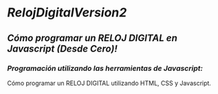 # **_RelojDigitalVersion2_**

## **_Cómo programar un RELOJ DIGITAL en Javascript (Desde Cero)!_**

### **_Programación utilizando las herramientas de Javascript:_**

Cómo programar un RELOJ DIGITAL utilizando HTML, CSS y Javascript. 
